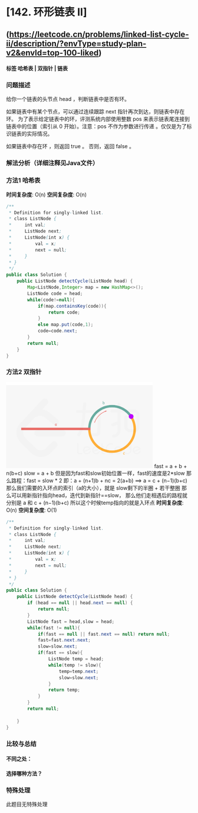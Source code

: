 # [142. 环形链表 II] 
## (https://leetcode.cn/problems/linked-list-cycle-ii/description/?envType=study-plan-v2&envId=top-100-liked)

#### **标签** 哈希表 | 双指针 | 链表


### 问题描述
给你一个链表的头节点 head ，判断链表中是否有环。

如果链表中有某个节点，可以通过连续跟踪 next 指针再次到达，则链表中存在环。 为了表示给定链表中的环，评测系统内部使用整数 pos 来表示链表尾连接到链表中的位置（索引从 0 开始）。注意：pos 不作为参数进行传递 。仅仅是为了标识链表的实际情况。

如果链表中存在环 ，则返回 true 。 否则，返回 false 。

### 解法分析（详细注释见Java文件）
### 方法1 哈希表


**时间复杂度**: O(n)
**空间复杂度**: O(n)
```java
/**
 * Definition for singly-linked list.
 * class ListNode {
 *     int val;
 *     ListNode next;
 *     ListNode(int x) {
 *         val = x;
 *         next = null;
 *     }
 * }
 */
public class Solution {
    public ListNode detectCycle(ListNode head) {
        Map<ListNode,Integer> map = new HashMap<>();
        ListNode code = head;
        while(code!=null){
            if(map.containsKey(code)){
                return code;
            }
            else map.put(code,1);
            code=code.next;
        }
        return null;
    }
}
```
### 方法2 双指针
![alt text](image.png)
fast = a + b + n(b+c)
slow = a + b
但是因为fast和slow初始位置一样，fast的速度是2*slow
那么路程：fast = slow * 2
        即：a + (n+1)b + nc = 2(a+b) ⟹ a = c + (n−1)(b+c)
那么我们需要的入环点的索引（a的大小），就是 slow剩下的半圈 + 若干整圈
那么可以用新指针指向head，迭代到新指针==slow，
    那么他们走相遇后的路程就分别是 a 和 c + (n−1)(b+c)
所以这个时候temp指向的就是入环点
**时间复杂度**: O(n)
**空间复杂度**: O(1)
```java
/**
 * Definition for singly-linked list.
 * class ListNode {
 *     int val;
 *     ListNode next;
 *     ListNode(int x) {
 *         val = x;
 *         next = null;
 *     }
 * }
 */
public class Solution {
    public ListNode detectCycle(ListNode head) {
        if (head == null || head.next == null) {
            return null;
        }
        ListNode fast = head,slow = head;
        while(fast != null){
            if(fast == null || fast.next == null) return null;
            fast=fast.next.next;
            slow=slow.next;
            if(fast == slow){
                ListNode temp = head;
                while(temp != slow){
                    temp=temp.next;
                    slow=slow.next;
                }
                return temp;
            }
        }
        return null;
        
    }
}
```
### 比较与总结
#### 不同之处：

#### 选择哪种方法？


### 特殊处理
此题目无特殊处理
